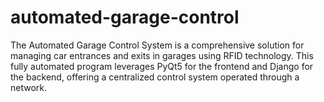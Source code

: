 # automated-garage-control
The Automated Garage Control System is a comprehensive solution for managing car entrances and exits in garages using RFID technology. This fully automated program leverages PyQt5 for the frontend and Django for the backend, offering a centralized control system operated through a network.
